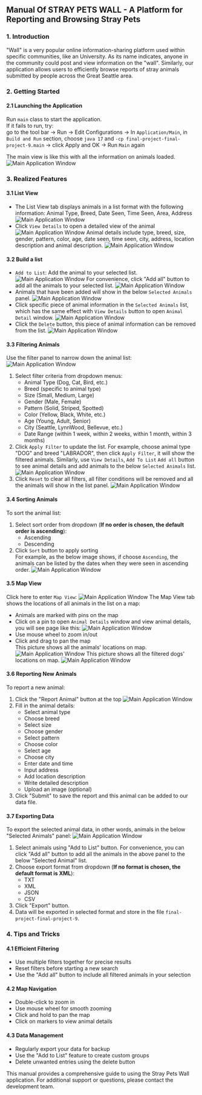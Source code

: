 
## Manual Of STRAY PETS WALL - A Platform for Reporting and Browsing Stray Pets

### 1. Introduction
"Wall" is a very popular online information-sharing platform used within specific communities, like an University. As its name indicates, anyone in the community could post and view information on the "wall".
Similarly, our application allows users to efficiently browse reports of stray animals submitted by people across the Great Seattle area.

### 2. Getting Started

#### 2.1 Launching the Application
Run `main` class to start the application. 
<br>If it fails to run, try:
<br>go to the tool bar -> Run -> Edit Configurations -> In `Application/Main`, in `Build and Run` section, choose `java 17` and `-cp final-project-final-project-9.main` -> click Apply and OK -> Run `Main` again

The main view is like this with all the information on animals loaded.
![Main Application Window](screen_shot/run_main.png)
### 3. Realized Features

#### 3.1 List View
- The List View tab displays animals in a list format with the following information: Animal Type, Breed, Date Seen, Time Seen, Area, Address
![Main Application Window](screen_shot/animal_list.png)
- Click `View Details` to open a detailed view of the animal
![Main Application Window](screen_shot/animal_list_1.png)
Animal details include type, breed, size, gender, pattern, color, age, date seen, time seen, city, address, location description and animal description.
![Main Application Window](screen_shot/detail.jpg)

  
#### 3.2 Build a list 
- `Add to List`: Add the animal to your selected list.
  ![Main Application Window](screen_shot/animal_list_2.png)
  For convenience, click "Add all" button to add all the animals to your selected list.
  ![Main Application Window](screen_shot/add_all.png)
- Animals that have been added will show in the below `Selected Animals` panel.
  ![Main Application Window](screen_shot/selected_animals.png)
- Click specific piece of animal information in the `Selected Animals` list, which has the same effect with `View Details` button to open `Animal Detail` window.
  ![Main Application Window](screen_shot/detail1.png)
- Click the `Delete` button, this piece of animal information can be removed from the list.
  ![Main Application Window](screen_shot/delete.png)

#### 3.3 Filtering Animals
Use the filter panel to narrow down the animal list:
![Main Application Window](screen_shot/filter_panel.png)
1. Select filter criteria from dropdown menus:
    - Animal Type (Dog, Cat, Bird, etc.)
    - Breed (specific to animal type)
    - Size (Small, Medium, Large)
    - Gender (Male, Female)
    - Pattern (Solid, Striped, Spotted)
    - Color (Yellow, Black, White, etc.)
    - Age (Young, Adult, Senior)
    - City (Seattle, LynnWood, Bellevue, etc.)
    - Date Range (within 1 week, within 2 weeks, within 1 month, within 3 months)
2. Click `Apply Filter` to update the list. For example, choose animal type "DOG" and breed "LABRADOR", then click `Apply Filter`, it will show the filtered animals.
Similarly, use `View Details`, `Add To List` `Add all` button to see animal details and add animals to the below `Selected Animals` list.
![Main Application Window](screen_shot/filter_display.png)
3. Click `Reset` to clear all filters, all filter conditions will be removed and all the animals will show in the list panel.
![Main Application Window](screen_shot/reset.png)

#### 3.4 Sorting Animals
To sort the animal list:
1. Select sort order from dropdown (**If no order is chosen, the default order is ascending**):
    - Ascending
    - Descending
2. Click `Sort` button to apply sorting  
For example, as the below image shows, if choose `Ascending`, the animals can be listed by the dates when they were seen in ascending order.
![Main Application Window](screen_shot/sort_by_date.png)

#### 3.5 Map View
Click here to enter `Map View`:
![Main Application Window](screen_shot/open_map.png)
The Map View tab shows the locations of all animals in the list on a map:
- Animals are marked with pins on the map
- Click on a pin to open `Animal Details` window and view animal details, you will see page like this:
![Main Application Window](screen_shot/detail_map.png)
- Use mouse wheel to zoom in/out
- Click and drag to pan the map  
This picture shows all the animals' locations on map.
  ![Main Application Window](screen_shot/map_all.jpg)
This picture shows all the filtered dogs' locations on map.
  ![Main Application Window](screen_shot/map_dog.jpg)

#### 3.6 Reporting New Animals
To report a new animal:
1. Click the "Report Animal" button at the top
   ![Main Application Window](screen_shot/report.png)
2. Fill in the animal details:
    - Select animal type
    - Choose breed
    - Select size
    - Choose gender
    - Select pattern
    - Choose color
    - Select age
    - Choose city
    - Enter date and time
    - Input address
    - Add location description
    - Write detailed description
    - Upload an image (optional)
3. Click "Submit" to save the report and this animal can be added to our data file.

#### 3.7 Exporting Data
To export the selected animal data, in other words, animals in the below "Selected Animals" panel:
![Main Application Window](screen_shot/export.png)
1. Select animals using "Add to List" button. For convenience, you can click "Add all" button to add all the animals in the above panel to the below "Selected Animal" list.
2. Choose export format from dropdown (**If no format is chosen, the default format is XML**):
    - TXT
    - XML
    - JSON
    - CSV
3. Click "Export" button.
4. Data will be exported in selected format and store in the file `final-project-final-project-9`.

### 4. Tips and Tricks

#### 4.1 Efficient Filtering
- Use multiple filters together for precise results
- Reset filters before starting a new search
- Use the "Add all" button to include all filtered animals in your selection

#### 4.2 Map Navigation
- Double-click to zoom in
- Use mouse wheel for smooth zooming
- Click and hold to pan the map
- Click on markers to view animal details

#### 4.3 Data Management
- Regularly export your data for backup
- Use the "Add to List" feature to create custom groups
- Delete unwanted entries using the delete button



This manual provides a comprehensive guide to using the Stray Pets Wall application. For additional support or questions, please contact the development team.
